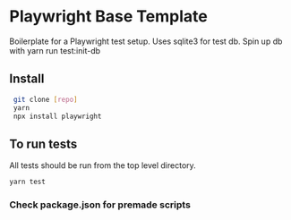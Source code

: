 # Playwright Base Template

Boilerplate for a Playwright test setup. Uses sqlite3 for test db. Spin up db with yarn run test:init-db

## Install

```bash
 git clone [repo]
 yarn
 npx install playwright
```

## To run tests

All tests should be run from the top level directory.

```bash
yarn test
```

### Check package.json for premade scripts
